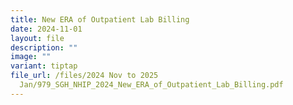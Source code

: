 ```yaml
---
title: New ERA of Outpatient Lab Billing
date: 2024-11-01
layout: file
description: ""
image: ""
variant: tiptap
file_url: /files/2024 Nov to 2025
  Jan/979_SGH_NHIP_2024_New_ERA_of_Outpatient_Lab_Billing.pdf
---
```


